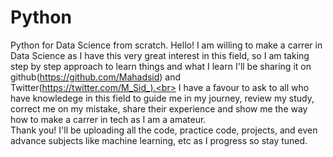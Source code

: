 # Python
Python for Data Science from scratch.
Hello! I am willing to make a carrer in Data Science as I have this very great interest in this field, so I am taking step by step approach to learn things and what I learn I'll be sharing it on github(https://github.com/Mahadsid) and Twitter(https://twitter.com/M_Sid_).<br>
I have a favour to ask to all who have knowledege in this field to guide me in my journey, review my study, correct me on my mistake, share their experience and show me the way how to make a carrer in tech as I am a amateur. <br>
Thank you!
I'll be uploading all the code, practice code, projects, and even advance subjects like machine learning, etc as I progress so stay tuned.
